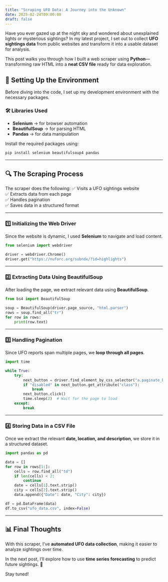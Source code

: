 ```yaml
---
title: "Scraping UFO Data: A Journey into the Unknown"
date: 2025-02-24T09:00:00
draft: false
---
```


Have you ever gazed up at the night sky and wondered about unexplained lights or mysterious sightings? In my latest project, I set out to collect **UFO sightings data** from public websites and transform it into a usable dataset for analysis.  

This post walks you through how I built a web scraper using **Python**—transforming raw HTML into a **neat CSV file** ready for data exploration.

<!--more-->

## **📌 Setting Up the Environment**
Before diving into the code, I set up my development environment with the necessary packages.  

### **🛠️ Libraries Used**
- **Selenium** → for browser automation  
- **BeautifulSoup** → for parsing HTML  
- **Pandas** → for data manipulation  

Install the required packages using:
```bash
pip install selenium beautifulsoup4 pandas
```

---

## **🔍 The Scraping Process**
The scraper does the following:
✅ Visits a UFO sightings website  
✅ Extracts data from each page  
✅ Handles pagination  
✅ Saves data in a structured format  

---

### **1️⃣ Initializing the Web Driver**
Since the website is dynamic, I used **Selenium** to navigate and load content.

```python
from selenium import webdriver

driver = webdriver.Chrome()
driver.get("https://nuforc.org/subndx/?id=highlights")
```

---

### **2️⃣ Extracting Data Using BeautifulSoup**
After loading the page, we extract relevant data using **BeautifulSoup**.

```python
from bs4 import BeautifulSoup

soup = BeautifulSoup(driver.page_source, "html.parser")
rows = soup.find_all("tr")
for row in rows:
    print(row.text)
```

---

### **3️⃣ Handling Pagination**
Since UFO reports span multiple pages, we **loop through all pages**.

```python
import time

while True:
    try:
        next_button = driver.find_element_by_css_selector("a.paginate_button.next")
        if "disabled" in next_button.get_attribute("class"):
            break
        next_button.click()
        time.sleep(2)  # Wait for the page to load
    except:
        break
```

---

### **4️⃣ Storing Data in a CSV File**
Once we extract the relevant **date, location, and description**, we store it in a structured dataset.

```python
import pandas as pd

data = []
for row in rows[1:]:
    cells = row.find_all("td")
    if len(cells) < 2:
        continue
    date = cells[1].text.strip()
    city = cells[2].text.strip()
    data.append({"Date": date, "City": city})

df = pd.DataFrame(data)
df.to_csv("ufo_data.csv", index=False)
```

---

## **📊 Final Thoughts**
With this scraper, I’ve **automated UFO data collection**, making it easier to analyze sightings over time.  

In the next post, I’ll explore how to use **time series forecasting** to predict future sightings. 🚀  

Stay tuned!

